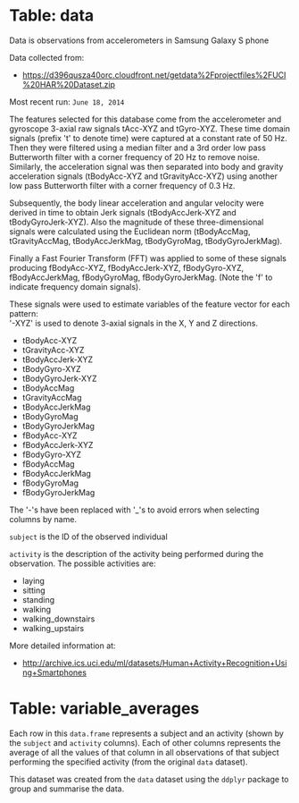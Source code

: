 <h1>Table: data</h1>

Data is observations from accelerometers in Samsung Galaxy S phone

Data collected from:
- https://d396qusza40orc.cloudfront.net/getdata%2Fprojectfiles%2FUCI%20HAR%20Dataset.zip

Most recent run: <code>June 18, 2014</code>

The features selected for this database come from the accelerometer and gyroscope 3-axial raw signals tAcc-XYZ and tGyro-XYZ. These time domain signals (prefix 't' to denote time) were captured at a constant rate of 50 Hz. Then they were filtered using a median filter and a 3rd order low pass Butterworth filter with a corner frequency of 20 Hz to remove noise. Similarly, the acceleration signal was then separated into body and gravity acceleration signals (tBodyAcc-XYZ and tGravityAcc-XYZ) using another low pass Butterworth filter with a corner frequency of 0.3 Hz. 

Subsequently, the body linear acceleration and angular velocity were derived in time to obtain Jerk signals (tBodyAccJerk-XYZ and tBodyGyroJerk-XYZ). Also the magnitude of these three-dimensional signals were calculated using the Euclidean norm (tBodyAccMag, tGravityAccMag, tBodyAccJerkMag, tBodyGyroMag, tBodyGyroJerkMag). 

Finally a Fast Fourier Transform (FFT) was applied to some of these signals producing fBodyAcc-XYZ, fBodyAccJerk-XYZ, fBodyGyro-XYZ, fBodyAccJerkMag, fBodyGyroMag, fBodyGyroJerkMag. (Note the 'f' to indicate frequency domain signals). 

These signals were used to estimate variables of the feature vector for each pattern:  
'-XYZ' is used to denote 3-axial signals in the X, Y and Z directions.

- tBodyAcc-XYZ
- tGravityAcc-XYZ
- tBodyAccJerk-XYZ
- tBodyGyro-XYZ
- tBodyGyroJerk-XYZ
- tBodyAccMag
- tGravityAccMag
- tBodyAccJerkMag
- tBodyGyroMag
- tBodyGyroJerkMag
- fBodyAcc-XYZ
- fBodyAccJerk-XYZ
- fBodyGyro-XYZ
- fBodyAccMag
- fBodyAccJerkMag
- fBodyGyroMag
- fBodyGyroJerkMag

The '-'s have been replaced with '_'s to avoid errors when selecting columns by name.

<code>subject</code> is the ID of the observed individual

<code>activity</code> is the description of the activity being performed during the observation. 
The possible activities are:
- laying
- sitting
- standing
- walking
- walking_downstairs
- walking_upstairs

More detailed information at:
- http://archive.ics.uci.edu/ml/datasets/Human+Activity+Recognition+Using+Smartphones


<h1>Table: variable_averages</h1>

Each row in this <code>data.frame</code> represents a subject and an activity (shown by the <code>subject</code> and <code>activity</code> columns). Each of other columns represents the average of all the values of that column in all observations of that subject performing the specified activity (from the original <code>data</code> dataset).

This dataset was created from the <code>data</code> dataset using the <code>ddplyr</code> package to group and summarise the data.
